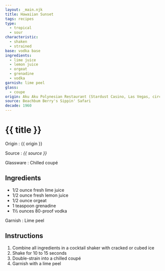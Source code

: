 ```yaml
---
layout: _main.njk
title: Hawaiian Sunset
tags: recipes
type:
  - tropical
  - sour
characteristic:
  - shaken
  - strained
base: vodka base
ingredients:
  - lime juice
  - lemon juice
  - orgeat
  - grenadine
  - vodka
garnish: lime peel
glass:
  - coupe
origin: Aku Aku Polynesian Restaurant (Stardust Casino, Las Vegas, circa 1930s
source: Beachbum Berry's Sippin' Safari
decade: 1960
---
```

<!-- markdownlint-disable MD025 -->
# {{ title }}
<!-- markdownlint-disable MD025 -->

Origin
  : {{ origin }}

Source
  : <cite>{{ source }}</cite>

Glassware
  : Chilled coupé

## Ingredients

* 1/2 ounce fresh lime juice
* 1/2 ounce fresh lemon juice
* 1/2 ounce orgeat
* 1 teaspoon grenadine
* 1&frac12; ounces 80-proof vodka

Garnish
  : Lime peel

## Instructions

1. Combine all ingredients in a cocktail shaker with cracked or cubed ice
2. Shake for 10 to 15 seconds
3. Double-strain into a chilled coupé
4. Garnish with a lime peel

